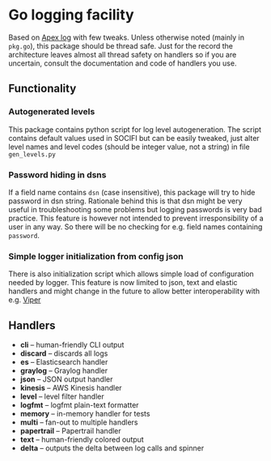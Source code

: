 # Go logging facility

Based on [Apex log](https://github.com/apex/log) with few tweaks. Unless otherwise noted (mainly in `pkg.go`), this package should be thread safe. Just for the record the architecture leaves almost all thread safety on handlers so if you are uncertain, consult the documentation and code of handlers you use.

## Functionality

### Autogenerated levels

This package contains python script for log level autogeneration. The script contains default values used in SOCIFI but can be easily tweaked, just alter level names and level codes (should be integer value, not a string) in file `gen_levels.py`

### Password hiding in dsns

If a field name contains `dsn` (case insensitive), this package will try to hide password in dsn string. Rationale behind this is that dsn might be very useful in troubleshooting some problems but logging passwords is very bad practice. This feature is however not intended to prevent irresponsibility of a user in any way. So there will be no checking for e.g. field names containing `password`.

### Simple logger initialization from config json

There is also initialization script which allows simple load of configuration needed by logger. This feature is now limited to json, text and elastic handlers and might change in the future to allow better interoperability with e.g. [Viper](https://github.com/spf13/viper)

## Handlers

- __cli__ – human-friendly CLI output
- __discard__ – discards all logs
- __es__ – Elasticsearch handler
- __graylog__ – Graylog handler
- __json__ – JSON output handler
- __kinesis__ – AWS Kinesis handler
- __level__ – level filter handler
- __logfmt__ – logfmt plain-text formatter
- __memory__ – in-memory handler for tests
- __multi__ – fan-out to multiple handlers
- __papertrail__ – Papertrail handler
- __text__ – human-friendly colored output
- __delta__ – outputs the delta between log calls and spinner

